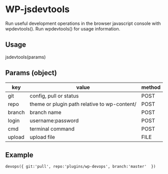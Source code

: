 # WP-jsdevtools
Run useful development operations in the browser javascript console with wpdevtools(). Run wpdevtools() for usage information.

## Usage
jsdevtools(params)

## Params (object)
| key | value | method |
| --- | --- | --- |
| git | config, pull or status | POST | 
| repo | theme or plugin path relative to wp-content/ | POST |
| branch | branch name | POST |
| login | username:password | POST |
| cmd | terminal command | POST |
| upload | upload file | FILE |

## Example
`
devops({
    git:'pull',
    repo:'plugins/wp-devops',
    branch:'master' 
})
`